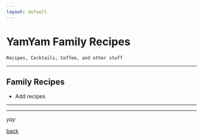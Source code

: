 ```yaml
---
layout: default
---
```


# YamYam Family Recipes   

```
Recipes, Cocktails, Coffee, and other stuff
```  
* * *    


## Family Recipes

*   Add recipes
  
* * *  

* * * 

_yay_

[back](../)
